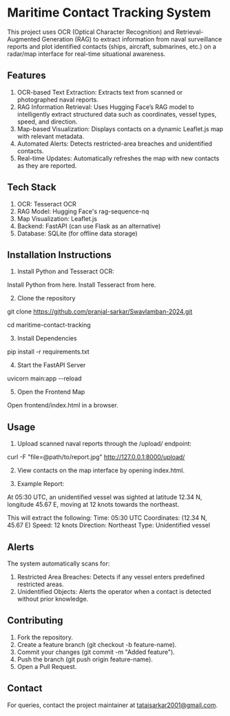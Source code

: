 
# Maritime Contact Tracking System

This project uses OCR (Optical Character Recognition) and Retrieval-Augmented Generation (RAG) to extract information from naval surveillance reports and plot identified contacts (ships, aircraft, submarines, etc.) on a radar/map interface for real-time situational awareness.
## Features

1. OCR-based Text Extraction: Extracts text from scanned or photographed naval reports.
2. RAG Information Retrieval: Uses Hugging Face’s RAG model to intelligently extract structured data such as coordinates, vessel types, speed, and direction.
3. Map-based Visualization: Displays contacts on a dynamic Leaflet.js map with relevant metadata.
4. Automated Alerts: Detects restricted-area breaches and unidentified contacts.
5. Real-time Updates: Automatically refreshes the map with new contacts as they are reported.

## Tech Stack

1. OCR: Tesseract OCR
2. RAG Model: Hugging Face's rag-sequence-nq
3. Map Visualization: Leaflet.js
4. Backend: FastAPI (can use Flask as an alternative)
5. Database: SQLite (for offline data storage)
## Installation Instructions

1. Install Python and Tesseract OCR:

Install Python from here.
Install Tesseract from here.

2. Clone the repository

git clone https://github.com/pranjal-sarkar/Swavlamban-2024.git

cd maritime-contact-tracking

3. Install Dependencies

pip install -r requirements.txt

4. Start the FastAPI Server

uvicorn main:app --reload

5. Open the Frontend Map

Open frontend/index.html in a browser.
## Usage

1. Upload scanned naval reports through the /upload/ endpoint:

curl -F "file=@path/to/report.jpg" http://127.0.0.1:8000/upload/

2. View contacts on the map interface by opening index.html.

3. Example Report:

At 05:30 UTC, an unidentified vessel was sighted at latitude 12.34 N, longitude 45.67 E, moving at 12 knots towards the northeast.

This will extract the following:
Time: 05:30 UTC
Coordinates: (12.34 N, 45.67 E)
Speed: 12 knots
Direction: Northeast
Type: Unidentified vessel
## Alerts

The system automatically scans for:

1. Restricted Area Breaches: Detects if any vessel enters predefined restricted areas.
2. Unidentified Objects: Alerts the operator when a contact is detected without prior knowledge.
## Contributing

1. Fork the repository.
2. Create a feature branch (git checkout -b feature-name).
3. Commit your changes (git commit -m "Added feature").
4. Push the branch (git push origin feature-name).
5. Open a Pull Request.
## Contact

For queries, contact the project maintainer at tataisarkar2001@gmail.com.